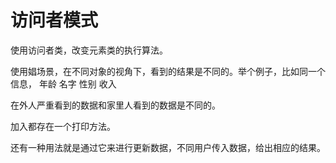 # 访问者模式

使用访问者类，改变元素类的执行算法。

使用娼场景，在不同对象的视角下，看到的结果是不同的。举个例子，比如同一个信息，
年龄   名字   性别   收入

在外人严重看到的数据和家里人看到的数据是不同的。

加入都存在一个打印方法。

还有一种用法就是通过它来进行更新数据，不同用户传入数据，给出相应的结果。


